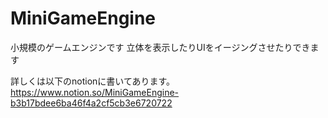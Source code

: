 # MiniGameEngine
小規模のゲームエンジンです
立体を表示したりUIをイージングさせたりできます

詳しくは以下のnotionに書いてあります。
https://www.notion.so/MiniGameEngine-b3b17bdee6ba46f4a2cf5cb3e6720722